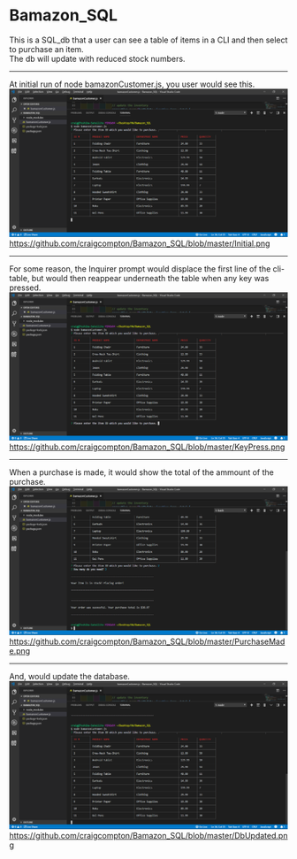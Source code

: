 # Bamazon_SQL
This is a SQL_db that a user can see a table of items in a CLI and then select to purchase an item.  
The db will update with reduced stock numbers.

--------------------------------------------------------------------------

At initial run of node bamazonCustomer.js, you user would see this.
![alt text](https://github.com/craigcompton/Bamazon_SQL/blob/master/Initial.png)
https://github.com/craigcompton/Bamazon_SQL/blob/master/Initial.png

--------------------------------------------------------------------------

For some reason, the Inquirer prompt would displace the first line of the cli-table, but would then reappear underneath the table when any key was pressed.
![alt text](https://github.com/craigcompton/Bamazon_SQL/blob/master/KeyPress.png)
https://github.com/craigcompton/Bamazon_SQL/blob/master/KeyPress.png

--------------------------------------------------------------------------

When a purchase is made, it would show the total of the ammount of the purchase.
![alt text](https://github.com/craigcompton/Bamazon_SQL/blob/master/PurchaseMade.png)
https://github.com/craigcompton/Bamazon_SQL/blob/master/PurchaseMade.png

--------------------------------------------------------------------------

And, would update the database.
![alt text](https://github.com/craigcompton/Bamazon_SQL/blob/master/DbUpdated.png)
https://github.com/craigcompton/Bamazon_SQL/blob/master/DbUpdated.png
